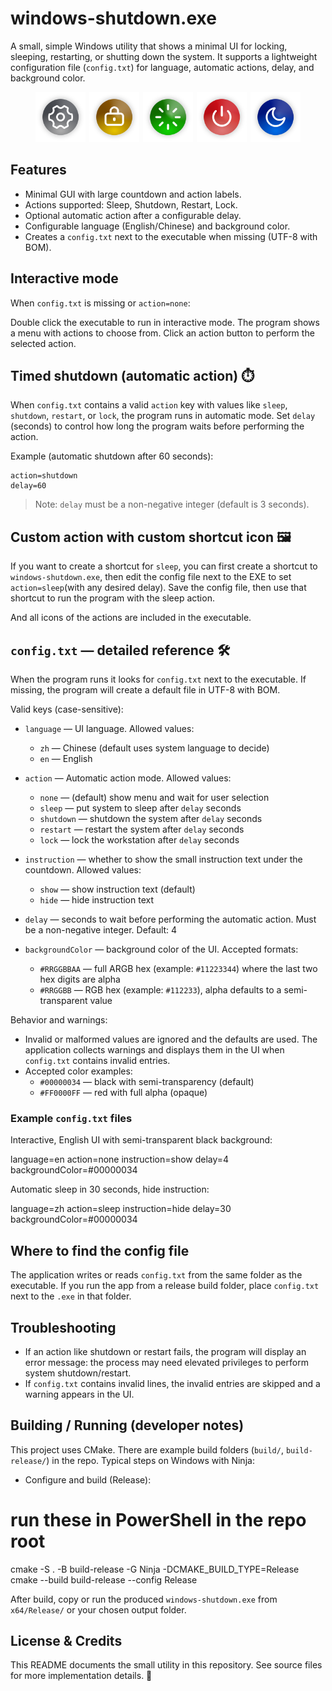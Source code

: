 # windows-shutdown.exe

A small, simple Windows utility that shows a minimal UI for locking, sleeping, restarting, or shutting down the system. It supports a lightweight configuration file (`config.txt`) for language, automatic actions, delay, and background color.

<p align="center">
  <img src="windows-shutdown/assets/config.png" alt="config" width="80" style="margin-right:2px" />
  <img src="windows-shutdown/assets/lock.png" alt="lock" width="80" style="margin-right:2px" />
  <img src="windows-shutdown/assets/restart.png" alt="restart" width="80" style="margin-right:2px" />
  <img src="windows-shutdown/assets/shutdown.png" alt="shutdown" width="80" style="margin-right:2px" />
  <img src="windows-shutdown/assets/sleep.png" alt="sleep" width="80" />
</p>

## Features

- Minimal GUI with large countdown and action labels.
- Actions supported: Sleep, Shutdown, Restart, Lock.
- Optional automatic action after a configurable delay.
- Configurable language (English/Chinese) and background color.
- Creates a `config.txt` next to the executable when missing (UTF-8 with BOM).

## Interactive mode

When `config.txt` is missing or `action=none`:

Double click the executable to run in interactive mode. The program shows a menu with actions to choose from. Click an action button to perform the selected action.

## Timed shutdown (automatic action) ⏱️

When `config.txt` contains a valid `action` key with values like `sleep`, `shutdown`, `restart`, or `lock`, the program runs in automatic mode. Set `delay` (seconds) to control how long the program waits before performing the action.

Example (automatic shutdown after 60 seconds):

```text
action=shutdown
delay=60
```

> Note: `delay` must be a non-negative integer (default is 3 seconds).

## Custom action with custom shortcut icon 🖼️

If you want to create a shortcut for `sleep`, you can first create a shortcut to `windows-shutdown.exe`, then edit the config file next to the EXE to set `action=sleep`(with any desired delay). Save the config file, then use that shortcut to run the program with the sleep action.

And all icons of the actions are included in the executable.

## `config.txt` — detailed reference 🛠️

When the program runs it looks for `config.txt` next to the executable. If missing, the program will create a default file in UTF-8 with BOM.

Valid keys (case-sensitive):

- `language` — UI language. Allowed values:

  - `zh` — Chinese (default uses system language to decide)
  - `en` — English

- `action` — Automatic action mode. Allowed values:

  - `none` — (default) show menu and wait for user selection
  - `sleep` — put system to sleep after `delay` seconds
  - `shutdown` — shutdown the system after `delay` seconds
  - `restart` — restart the system after `delay` seconds
  - `lock` — lock the workstation after `delay` seconds

- `instruction` — whether to show the small instruction text under the countdown. Allowed values:

  - `show` — show instruction text (default)
  - `hide` — hide instruction text

- `delay` — seconds to wait before performing the automatic action. Must be a non-negative integer. Default: 4

- `backgroundColor` — background color of the UI. Accepted formats:
  - `#RRGGBBAA` — full ARGB hex (example: `#11223344`) where the last two hex digits are alpha
  - `#RRGGBB` — RGB hex (example: `#112233`), alpha defaults to a semi-transparent value

Behavior and warnings:

- Invalid or malformed values are ignored and the defaults are used. The application collects warnings and displays them in the UI when `config.txt` contains invalid entries.
- Accepted color examples:
  - `#00000034` — black with semi-transparency (default)
  - `#FF0000FF` — red with full alpha (opaque)

### Example `config.txt` files

Interactive, English UI with semi-transparent black background:

language=en
action=none
instruction=show
delay=4
backgroundColor=#00000034

Automatic sleep in 30 seconds, hide instruction:

language=zh
action=sleep
instruction=hide
delay=30
backgroundColor=#00000034

## Where to find the config file

The application writes or reads `config.txt` from the same folder as the executable. If you run the app from a release build folder, place `config.txt` next to the `.exe` in that folder.

## Troubleshooting

- If an action like shutdown or restart fails, the program will display an error message: the process may need elevated privileges to perform system shutdown/restart.
- If `config.txt` contains invalid lines, the invalid entries are skipped and a warning appears in the UI.

## Building / Running (developer notes)

This project uses CMake. There are example build folders (`build/`, `build-release/`) in the repo. Typical steps on Windows with Ninja:

- Configure and build (Release):

# run these in PowerShell in the repo root

cmake -S . -B build-release -G Ninja -DCMAKE_BUILD_TYPE=Release
cmake --build build-release --config Release

After build, copy or run the produced `windows-shutdown.exe` from `x64/Release/` or your chosen output folder.

## License & Credits

This README documents the small utility in this repository. See source files for more implementation details. 🧰
